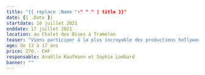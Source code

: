 ```yaml
---
title: "{{ replace .Name "-" " " | title }}"
date: {{ .Date }}
startdate: 10 juillet 2021
enddate: 17 juillet 2021
location: au Chalet des Bises à Tramelan
teaser: "Viens participer à la plus incroyable des productions hollywoodiennes. silence ça tourne... action!"
age: de 13 à 17 ans
price: 270.- CHF
responsable: Anaëlle Kaufmann et Sophie Lombard
banner: ""
---
```

